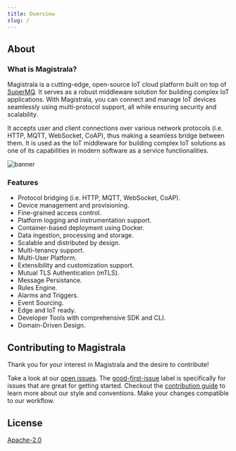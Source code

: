 ```yaml
---
title: Overview
slug: /
---
```



## About

### What is Magistrala?

Magistrala is a cutting-edge, open-source IoT cloud platform built on top of [SuperMQ][supermq]. It serves as a robust middleware solution for building complex IoT applications. With Magistrala, you can connect and manage IoT devices seamlessly using multi-protocol support, all while ensuring security and scalability.

It accepts user and client connections over various network protocols (i.e. HTTP, MQTT, WebSocket, CoAP), thus making a seamless bridge between them. It is used as the IoT middleware for building complex IoT solutions as one of its capabilities in modern software as a service functionalities.

![banner](../img/gopherBanner.jpg)

### Features

- Protocol bridging (i.e. HTTP, MQTT, WebSocket, CoAP).
- Device management and provisioning.
- Fine-grained access control.
- Platform logging and instrumentation support.
- Container-based deployment using Docker.
- Data ingestion, processing and storage.
- Scalable and distributed by design.
- Multi-tenancy support.
- Multi-User Platform.
- Extensibility and customization support.
- Mutual TLS Authentication (mTLS).
- Message Persistance.
- Rules Engine.
- Alarms and Triggers.
- Event Sourcing.
- Edge and IoT ready.
- Developer Tools with comprehensive SDK and CLI.
- Domain-Driven Design.

## Contributing to Magistrala

Thank you for your interest in Magistrala and the desire to contribute!

Take a look at our [open issues][open-issues]. The [good-first-issue][good-first-issue] label is specifically for issues that are great for getting started. Checkout the [contribution guide][contribution-guide] to learn more about our style and conventions. Make your changes compatible to our workflow.

## License

[Apache-2.0][license]

[open-issues]: https://github.com/absmach/magistrala/issues
[good-first-issue]: https://github.com/absmach/magistrala/labels/good-first-issue
[contribution-guide]: https://github.com/absmach/magistrala/blob/main/CONTRIBUTING.md
[license]: https://github.com/absmach/magistrala/blob/main/LICENSE
[supermq]: https://github.com/absmach/supermq
